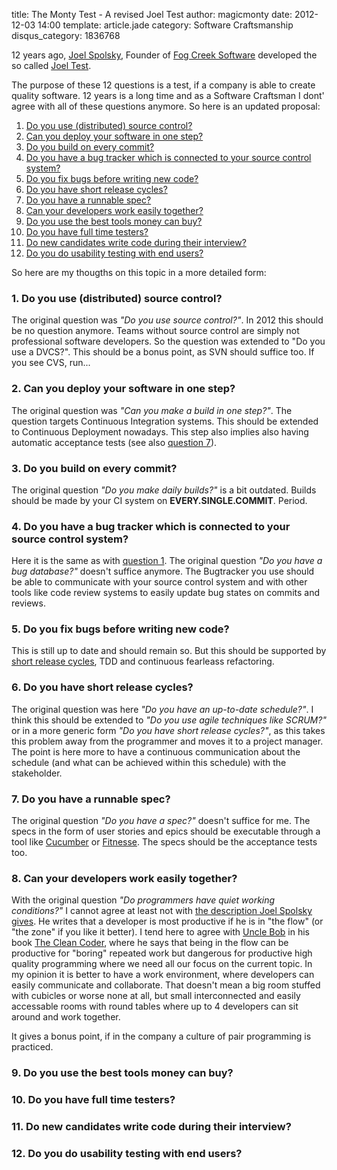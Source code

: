 title: The Monty Test - A revised Joel Test
author: magicmonty
date: 2012-12-03 14:00
template: article.jade
category: Software Craftsmanship
disqus_category: 1836768

12 years ago, [Joel Spolsky][], Founder of [Fog Creek Software][] developed the so called [Joel Test][]. 

The purpose of these 12 questions is a test, if a company is able to create quality software. 
12 years is a long time and as a Software Craftsman I dont' agree with all of these questions anymore. So here is an updated proposal:

1. [Do you use (distributed) source control?][DoYouUseADvcs]
2. [Can you deploy your software in one step?][CanYouDeployInOneStep]
3. [Do you build on every commit?][DoYouBuildOnEveryCommit]
4. [Do you have a bug tracker which is connected to your source control system?][DoYouHaveABugTracker]
5. [Do you fix bugs before writing new code?][DoYouFixBugsBeforeWritingNewCode]
6. [Do you have short release cycles?][DoYouHaveShortReleaseCycles]
7. [Do you have a runnable spec?][DoYouHaveARunnableSpec]
8. [Can your developers work easily together?][CanYourDevelopersWorkEasilyTogether]
9. [Do you use the best tools money can buy?][DoYouUseTheBestToolsMoneyCanBuy]
10. [Do you have full time testers?][DoYouHaveFullTimeTesters]
11. [Do new candidates write code during their interview?][DoNewCandidatesWriteCodeDuringTheirInterview]
12. [Do you do usability testing with end users?][DoYouDoUsabilityTesting]

<!-- 
span class="more"></span
-->

So here are my thougths on this topic in a more detailed form:

### 1. Do you use (distributed) source control?<a id="DoYouUseADvcs"></a> ###
The original question was _"Do you use source control?"_. In 2012 this should be no question anymore. 
Teams without source control are simply not professional software developers. So the question was extended to "Do you use a DVCS?".
This should be a bonus point, as SVN should suffice too. If you see CVS, run...

### 2. Can you deploy your software in one step?<a id="CanYouDeployInOneStep"></a> ###
The original question was _"Can you make a build in one step?"_. The question targets Continuous Integration systems.
This should be extended to Continuous Deployment nowadays. This step also implies also having automatic acceptance tests (see also [question 7][DoYouHaveARunnableSpec]).

### 3. Do you build on every commit?<a id="DoYouBuildOnEveryCommit"></a> ###
The original question _"Do you make daily builds?"_ is a bit outdated. Builds should be made by your CI system on **EVERY.SINGLE.COMMIT**. Period.

### 4. Do you have a bug tracker which is connected to your source control system?<a id="DoYouHaveABugTracker"></a> ###
Here it is the same as with [question 1][DoYouUseADvcs]. The original question _"Do you have a bug database?"_ doesn't suffice anymore.
The Bugtracker you use should be able to communicate with your source control system and with other tools like code review systems to easily update bug states on commits and reviews.

### 5. Do you fix bugs before writing new code?<a id="DoYouFixBugsBeforeWritingNewCode"></a> ###
This is still up to date and should remain so. But this should be supported by [short release cycles][DoYouHaveShortReleaseCycles], TDD and continuous fearleass refactoring.

### 6. Do you have short release cycles?<a id="DoYouHaveShortReleaseCycles"></a> ###
The original question was here _"Do you have an up-to-date schedule?"_. I think this should be extended to _"Do you use agile techniques like SCRUM?"_ or in a more generic form
_"Do you have short release cycles?"_, as this takes this problem away from the programmer and moves it to a project manager. The point is here more to have a continuous communication about
the schedule (and what can be achieved within this schedule) with the stakeholder.

### 7. Do you have a runnable spec?<a id="DoYouHaveARunnableSpec"></a> ###
The original question _"Do you have a spec?"_ doesn't suffice for me. The specs in the form of user stories and epics should be executable through a tool like [Cucumber][] or [Fitnesse][].
The specs should be the acceptance tests too.

### 8. Can your developers work easily together?<a id="CanYourDevelopersWorkEasilyTogether"></a> ###
With the original question _"Do programmers have quiet working conditions?"_ I cannot agree at least not with [the description Joel Spolsky gives][Joel Test].
He writes that a developer is most productive if he is in "the flow" (or "the zone" if you like it better). I tend here to agree with [Uncle Bob][] in his book [The Clean Coder][], 
where he says that being in the flow can be productive for "boring" repeated work but dangerous for productive high quality programming where we need all our focus on the current topic.
In my opinion it is better to have a work environment, where developers can easily communicate and collaborate. That doesn't mean a big room stuffed with cubicles or worse none at all, but
small interconnected and easily accessable rooms with round tables where up to 4 developers can sit around and work together.

It gives a bonus point, if in the company a culture of pair programming is practiced.

### 9. Do you use the best tools money can buy?<a id="DoYouUseTheBestToolsMoneyCanBuy"></a> ###

### 10. Do you have full time testers?<a id="DoYouHaveFullTimeTesters"></a> ###

### 11. Do new candidates write code during their interview?<a id="DoNewCandidatesWriteCodeDuringTheirInterview"></a> ###

### 12. Do you do usability testing with end users?<a id="DoYouDoUsabilityTesting"></a> ###


[Joel Spolsky]: http://www.joelonsoftware.com "Joel Spolsky's blog"
[Fog Creek Software]: http://www.fogcreek.com/
[Joel Test]: http://www.joelonsoftware.com/articles/fog0000000043.html "The Joel Test on Joel Spolsky's blog"
[DoYouUseADvcs]: /articles/the-monty-test-a-revised-joel-test/#DoYouUseADvcs	"Do you use (distributed) source control?"
[CanYouDeployInOneStep]: /articles/the-monty-test-a-revised-joel-test/#CanYouDeployInOneStep	"Can you deploy your software in one step?"
[DoYouBuildOnEveryCommit]: /articles/the-monty-test-a-revised-joel-test/#DoYouBuildOnEveryCommit	"Do you build on every commit?"
[DoYouHaveABugTracker]: /articles/the-monty-test-a-revised-joel-test/#DoYouHaveABugTracker	"Do you have a bug tracker which is connected to your source control system?"
[DoYouFixBugsBeforeWritingNewCode]: /articles/the-monty-test-a-revised-joel-test/#DoYouFixBugsBeforeWritingNewCode	"Do you fix bugs before writing new code?"
[DoYouHaveShortReleaseCycles]: /articles/the-monty-test-a-revised-joel-test/#DoYouHaveShortReleaseCycles	"Do you have short release cycles?"
[DoYouHaveARunnableSpec]: /articles/the-monty-test-a-revised-joel-test/#DoYouHaveARunnableSpec	"Do you have a runnable spec?"
[CanYourDevelopersWorkEasilyTogether]: /articles/the-monty-test-a-revised-joel-test/#CanYourDevelopersWorkEasilyTogether	"Can your developers work easily together?"
[DoYouUseTheBestToolsMoneyCanBuy]: /articles/the-monty-test-a-revised-joel-test/#DoYouUseTheBestToolsMoneyCanBuy	"Do you use the best tools money can buy?"
[DoYouHaveFullTimeTesters]: /articles/the-monty-test-a-revised-joel-test/#DoYouHaveFullTimeTesters	"Do you have full time testers?"
[DoNewCandidatesWriteCodeDuringTheirInterview]: /articles/the-monty-test-a-revised-joel-test/#DoNewCandidatesWriteCodeDuringTheirInterview	"Do new candidates write code during their interview?"
[DoYouDoUsabilityTesting]: /articles/the-monty-test-a-revised-joel-test/#DoYouDoUsabilityTesting	"Do you do usability testing with end users?"
[Cucumber]: http://cukes.info "Cucumber home page"
[Fitnesse]: http://fitnesse.org "Fitnesse home page"
[Uncle Bob]: https://sites.google.com/site/unclebobconsultingllc "Robert C. Martin"
[The Clean Coder]: http://www.amazon.de/gp/product/0137081073/ref=as_li_qf_sp_asin_tl?ie=UTF8&camp=1638&creative=6742&creativeASIN=0137081073&linkCode=as2&tag=montyssamme-21 "The Clean Coder: A Code of Conduct for Professional Programmers (Robert C. Martin)"
